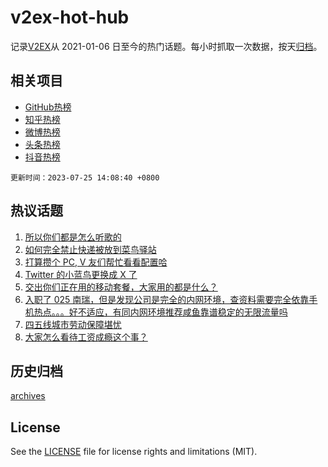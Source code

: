 # v2ex-hot-hub

 记录[V2EX](https://www.v2ex.com/)从 2021-01-06 日至今的热门话题。每小时抓取一次数据，按天[归档](archives)。
 
 ## 相关项目

- [GitHub热榜](https://github.com/snaildev/github-hot-hub)
- [知乎热榜](https://github.com/snaildev/zhihu-hot-hub)
- [微博热榜](https://github.com/snaildev/weibo-hot-hub)
- [头条热榜](https://github.com/snaildev/toutiao-hot-hub)
- [抖音热榜](https://github.com/snaildev/douyin-hot-hub)


 `更新时间：2023-07-25 14:08:40 +0800`

## 热议话题

1. [所以你们都是怎么听歌的](https://www.v2ex.com/t/959420)
1. [如何完全禁止快递被放到菜鸟驿站](https://www.v2ex.com/t/959361)
1. [打算攒个 PC, V 友们帮忙看看配置哈](https://www.v2ex.com/t/959356)
1. [Twitter 的小蓝鸟更换成 X 了](https://www.v2ex.com/t/959367)
1. [交出你们正在用的移动套餐，大家用的都是什么？](https://www.v2ex.com/t/959467)
1. [入职了 025 南瑞，但是发现公司是完全的内网环境，查资料需要完全依靠手机热点。。。好不适应，有同内网环境推荐咸鱼靠谱稳定的无限流量吗](https://www.v2ex.com/t/959303)
1. [四五线城市劳动保障堪忧](https://www.v2ex.com/t/959449)
1. [大家怎么看待工资成瘾这个事？](https://www.v2ex.com/t/959427)

## 历史归档

[archives](archives)

## License

See the [LICENSE](LICENSE) file for license rights and limitations (MIT).
